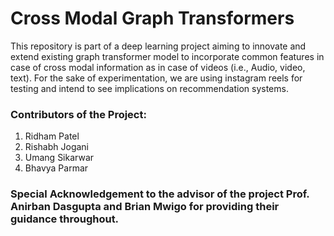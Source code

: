 # Cross Modal Graph Transformers

This repository is part of a deep learning project aiming to innovate and extend existing graph transformer model to incorporate common features in case of cross modal information as in case of videos (i.e., Audio, video, text). For the sake of experimentation, we are using instagram reels for testing and intend to see implications on recommendation systems.

### Contributors of the Project:

1. Ridham Patel
2. Rishabh Jogani
3. Umang Sikarwar
4. Bhavya Parmar

### Special Acknowledgement to the advisor of the project Prof. Anirban Dasgupta and Brian Mwigo for providing their guidance throughout.
